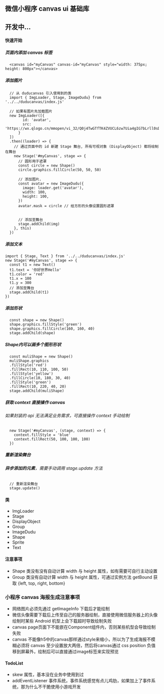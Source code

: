 ## 微信小程序 canvas ui 基础库
## 开发中...

#### 快速开始

##### 页面内添加 canvas 标签
```
  <canvas id="myCanvas" canvas-id="myCanvas" style="width: 375px; height: 800px"></canvas>
```
##### 添加图片
```
  // 从 duducanvas 引入使用到的类
  import { ImgLoader, Stage, ImageDudu} from '../../duducanvas/index.js'
  
  // 如果有图片先加载图片
  new ImgLoader([{
        id: 'avatar',
        src: 'https://wx.qlogo.cn/mmopen/vi_32/Q0j4TwGTfTK4ZVUCL6zw7Uia4gIG7bLrll0sD6AA96b8mzDd42UyoMYaxdl6icOOFQ6vTWeW3rU9ynB1q5uvnibcg/132'
      }
  ])
  .then((loader) => {
    // 通过页面中的 id 新建 Stage 舞台, 所有可视对象 (DisplayObject) 都将绘制在舞台
    new Stage('#myCanvas', stage => {
      // 圆形用于遮罩
      const circle = new Shape()
      circle.graphics.fillCircle(50, 50, 50)

      // 添加图片，
      const avatar = new ImageDudu({
        image: loader.get('avatar'),
        width: 100, 
        height: 100,
      })
      avatar.mask = circle // 给方形的头像设置圆形遮罩

      
      // 添加至舞台
      stage.addChild(img)
    }, this)
  })
```

##### 添加文本
```
import { Stage, Text } from '../../duducanvas/index.js'
new Stage('#myCanvas', stage => {
  const t1 = new Text()
  t1.text = '你好世界Hello'
  t1.color = 'red'
  t1.x = 100
  t1.y = 300
  // 添加至舞台
  stage.addChild(t1)
})
```

##### 添加形状
```
  const shape = new Shape()
  shape.graphics.fillStyle('green')
  shape.graphics.fillCircle(160, 160, 40)
  stage.addChild(shape)
```
##### Shape内可以画多个图形形状
```
  const muliShape = new Shape()
  muliShape.graphics
  .fillStyle('red')
  .fillRect(10, 110, 100, 50)
  .fillStyle('yellow')
  .fillCircle(10, 180, 30, 40)
  .fillStyle('green')
  .fillRect(10, 220, 40, 20)
  stage.addChild(muliShape)
```

##### 获取 context 直接操作 canvas 
###### 如果封装的 api 无法满足业务需求，可直接操作 context 手动绘制
```
  new Stage('#myCanvas', (stage, context) => {
    context.fillStyle = 'blue'
    context.fillRect(50, 100, 100, 100)
  })
```

##### 重新渲染舞台
###### ***异步添加的元素***，需要手动调用 stage.update 方法
```
  // 重新渲染舞台
  stage.update()
```


#### 类
- ImgLoader
- Stage
- DisplayObject
- Group
- ImageDudu
- Shape
- Sprite
- Text

#### 注意事项
- Shape 类没有没有自动计算 width 与 height 属性，如有需要可自行主动设置
- Group 类没有自动计算 width 与 height 属性，可通过实例方法 getBound 获取 {left, top, right, bottom}



### 小程序 canvas 海报生成注意事项
- 网络图片必须先通过 getImageInfo 下载后才能绘制
- 微信头像需要下载后上传至自己的服务器绘制，直接使用微信服务器上的头像绘制时某些 Android 机型上会下载超时导致绘制失败
- canvas page页面下不能嵌在Component组件内，否则某些机型会导致绘制失败
- canvas 不能像h5中的canvas那样通过style来缩小，所以为了生成海报不模糊必须将 canvas 至少设置放大两倍，然后将canvas通过 css position 负值移到屏幕外，绘制后可以直接通过image标签来实现预览

#### TodoList
- skew 属性，基本没在业务中使用到过
- addEventListener 事件系统，事件系统感觉有点儿鸡肋，如果加上了事件系统，那为什么不干脆使用小游戏开发


